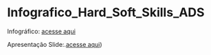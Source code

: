 # Infografico_Hard_Soft_Skills_ADS
Infográfico: [acesse aqui](https://www.canva.com/design/DAGxx3XkQrg/U5ERvXyzKdiGo34pvf3Fkg/edit?utm_content=DAGxx3XkQrg&utm_campaign=designshare&utm_medium=link2&utm_source=sharebutton)                                         

 Apresentação Slide:.[acesse aqui](https://prezi.com/p/edit/fp9_wkjjj-ij/))
